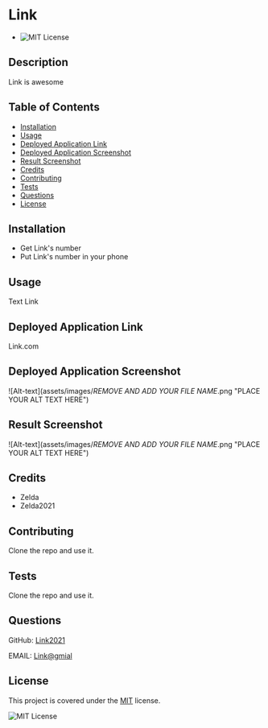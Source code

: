 
  # Link
  * ![MIT License](https://img.shields.io/badge/license-MIT-blue)

  ## Description
  Link is awesome

  ## Table of Contents
  * [Installation](#installation)
  * [Usage](#usage)
  * [Deployed Application Link](#deployedapplicationlink)
  * [Deployed Application Screenshot](#deployedapplicationscreenshot)
  * [Result Screenshot](#resultscreenshot)
  * [Credits](#credits)
  * [Contributing](#contributing)
  * [Tests](#tests)
  * [Questions](#questions)
  * [License](#license)

  
  ## Installation
  *  Get Link's number
  *  Put Link's number in your phone
  
  
  ## Usage
  Text Link
  
  
  ## Deployed Application Link
  
  Link.com
  
  
  ## Deployed Application Screenshot
  
  ![Alt-text](assets/images/*REMOVE AND ADD YOUR FILE NAME*.png "PLACE YOUR ALT TEXT HERE")
  
  
  ## Result Screenshot
  
  ![Alt-text](assets/images/*REMOVE AND ADD YOUR FILE NAME*.png "PLACE YOUR ALT TEXT HERE")
  
  
  ## Credits
  
    
  * Zelda
  * Zelda2021
  
  
  ## Contributing
  Clone the repo and use it.
  
  
  ## Tests
  Clone the repo and use it.
  
  
  ## Questions
  GitHub: [Link2021](https://github.com/Link2021)

  EMAIL: [Link@gmial](mailto:Link@gmial)
  
  
  ## License
  This project is covered under the [MIT](../assets/license-files/MIT.txt) license.

 ![MIT License](https://img.shields.io/badge/license-MIT-blue)
  
  
